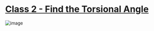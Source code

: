 # [Class 2 - Find the Torsional Angle](https://www.hackerrank.com/challenges/class-2-find-the-torsional-angle/problem?h_r=internal-search)
![image](https://user-images.githubusercontent.com/53847442/105714496-c5ccd780-5f5f-11eb-8fc8-bedb458e8c0d.png)

